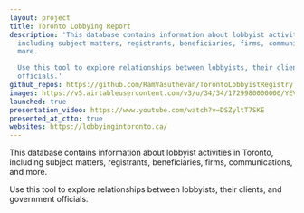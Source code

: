```yaml
---
layout: project
title: Toronto Lobbying Report
description: 'This database contains information about lobbyist activities in Toronto,
  including subject matters, registrants, beneficiaries, firms, communications, and
  more.

  Use this tool to explore relationships between lobbyists, their clients, and government
  officials.'
github_repos: https://github.com/RamVasuthevan/TorontoLobbyistRegistry
images: https://v5.airtableusercontent.com/v3/u/34/34/1729980000000/YEVMzdST8NMrV1n4ql94Sw/0Nf5-IiEAHfay2rtGi-R6ElIY2tQFHGROb37CpBf11YmtySpMsNP1AmTDsAKOYyuRwoMJhkj5STqr2h7m3ITmFBTnwBFBnJH80Sl9KUebptzbm7wCbmmCdaamlJqCazwklscXSUWqtMfxZmqkzarKIagokMCOQC9uhj9yjSZvCTbdqsmIDLjXdsbFEWz_MCt/GqHtCeN9oDq2gaXC2opQ-uNiAoXqucU3ON1xK-ZOyr0
launched: true
presentation_video: https://www.youtube.com/watch?v=DSZyltT7SKE
presented_at_ctto: true
websites: https://lobbyingintoronto.ca/
---
```


This database contains information about lobbyist activities in Toronto, including subject matters, registrants, beneficiaries, firms, communications, and more.

Use this tool to explore relationships between lobbyists, their clients, and government officials.